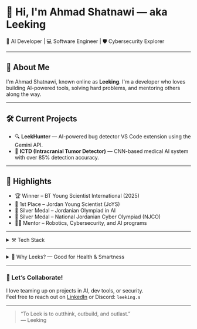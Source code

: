 # 👋 Hi, I'm Ahmad Shatnawi — aka **Leeking**

🧠 AI Developer | 💻 Software Engineer | 🛡️ Cybersecurity Explorer

---

## 🚀 About Me

I'm Ahmad Shatnawi, known online as **Leeking**. I'm a developer who loves building AI-powered tools, solving hard problems, and mentoring others along the way.

---

## 🛠️ Current Projects

- 🔍 **LeekHunter** — AI-powered bug detector VS Code extension using the Gemini API.
- 🧠 **ICTD (Intracranial Tumor Detector)** — CNN-based medical AI system with over 85% detection accuracy.

---

## 🏅 Highlights

- 🏆 Winner – BT Young Scientist International (2025)  
- 🥇 1st Place – Jordan Young Scientist (JoYS)  
- 🥈 Silver Medal – Jordanian Olympiad in AI  
- 🥈 Silver Medal – National Jordanian Cyber Olympiad (NJCO)  
- 🧑‍🏫 Mentor – Robotics, Cybersecurity, and AI programs

---

<details>
<summary>⚒️ Tech Stack</summary>

### 💻 Languages
![Python](https://img.shields.io/badge/-Python-3776AB?style=flat&logo=python&logoColor=white)
![JavaScript](https://img.shields.io/badge/-JavaScript-F7DF1E?style=flat&logo=javascript&logoColor=black)
![TypeScript](https://img.shields.io/badge/-TypeScript-3178C6?style=flat&logo=typescript&logoColor=white)
![C++](https://img.shields.io/badge/-C++-00599C?style=flat&logo=c%2B%2B&logoColor=white)
![HTML5](https://img.shields.io/badge/-HTML5-E34F26?style=flat&logo=html5&logoColor=white)
![CSS3](https://img.shields.io/badge/-CSS3-1572B6?style=flat&logo=css3&logoColor=white)

### 🔧 Tools & Frameworks
![TensorFlow](https://img.shields.io/badge/-TensorFlow-FF6F00?style=flat&logo=tensorflow&logoColor=white)
![Jupyter](https://img.shields.io/badge/-Jupyter-F37626?style=flat&logo=jupyter&logoColor=white)
![VS Code](https://img.shields.io/badge/-VS%20Code-007ACC?style=flat&logo=visual-studio-code&logoColor=white)

</details>

---

<details>
<summary>🥬 Why Leeks? — Good for Health & Smartness</summary>

Leeks aren’t just a name — they’re a mindset.  
Here’s why they’re the perfect symbol for Leeking:

| 💡 **Benefit**            | 🔍 **Impact**                               |
|---------------------------|---------------------------------------------|
| 🧠 Rich in antioxidants    | Supports brain function & memory            |
| 💪 High in vitamins A, K, C | Boosts immunity & bone strength            |
| 🩺 Heart-healthy compounds | Improves circulation and cardiovascular health |
| 🧬 Supports gut microbiome | Enhances focus and energy via gut-brain axis |

![Leeks for Brain Power](https://img.shields.io/badge/-Leeks%20%3D%20Brain%20Fuel-%23A3C664?style=flat&logo=leaflet&logoColor=white)

> Just like **Leeking**, leeks help you think sharper, build stronger, and stay ahead.

</details>

---

### 🤝 Let’s Collaborate!
I love teaming up on projects in AI, dev tools, or security.  
Feel free to reach out on [LinkedIn](https://www.linkedin.com/in/ahmadshatnawi/) or Discord: `leeking.s`

---

> “To Leek is to outthink, outbuild, and outlast.”  
> — Leeking
